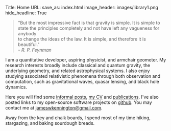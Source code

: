Title: Home
URL:
save_as: index.html
image_header: images/library1.png
hide_headline: True


> "But the most impressive fact is that gravity is simple. It is simple to <br> 
> state the principles completely and not have left any vagueness for anybody <br>
> to change the ideas of the law. It is simple, and therefore it is beautiful." <br>
> <i>- R. P. Feynman</i>


I am a quantitative developer, aspiring physicist, and armchair geometer. My research interests broadly include classical and
quantum gravity, the underlying geometry, and related astrophysical systems. I also enjoy studying associated relativistic 
phenomena through both observation and computation, such as gravitational waves, quasar lensing, and black hole dynamics.

Here you will find some [informal posts](/blog), [my CV](/pages/cv) and [publications](/pages/publications). I've also posted 
links to my open-source software projects on [github](/pages/code). You may contact me 
at [jameswkennington@gmail.com](mailto:jameswkennington@gmail.com).

Away from the key and chalk boards, I spend most of my time hiking, stargazing, and baking sourdough breads. 

<br>
